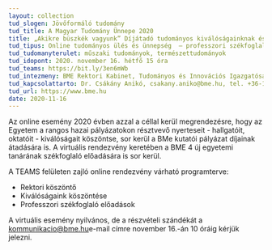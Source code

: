 ```yaml
---
layout: collection
tud_slogen: Jövőformáló tudomány
tud_title: A Magyar Tudomány Ünnepe 2020
title: „Akikre büszkék vagyunk” Díjátadó tudományos kiválóságainknak és professzori székfoglaló ünnepség
tud_tipus: Online tudományos ülés és ünnepség  – professzori székfoglaló előadás, díjátadó és köszöntés
tud_tudomanyterulet: műszaki tudományok, természettudományok
tud_idopont: 2020. november 16. hétfő 15 óra
tud_teams: https://bit.ly/3en6mWb
tud_intezmeny: BME Rektori Kabinet, Tudományos és Innovációs Igazgatóság
tud_kapcsolattarto: Dr. Csákány Anikó, csakany.aniko@bme.hu, tel. +36-1-463-1836
tud_url: https://www.bme.hu
date: 2020-11-16
---
```

Az online esemény 2020 évben azzal a céllal kerül megrendezésre, hogy az Egyetem a rangos hazai pályázatokon résztvevő nyerteseit - hallgatóit, oktatóit - kiválóságait köszöntse, sor kerül a BMe kutatói pályázat díjainak átadására is.
A virtuális rendezvény keretében a BME 4 új egyetemi tanárának székfoglaló előadására is sor kerül.

A TEAMS felületen zajló online rendezvény várható programterve: 

- Rektori köszöntő
- Kiválóságaink köszöntése
- Professzori székfoglaló előadások 

A virtuális esemény nyilvános, de a részvételi szándékát a <a class="post-content" href="mailto:kommunikacio@bme.hu">kommunikacio@bme.hu</a>e-mail címre november 16.-án 10 óráig kérjük jelezni. 
